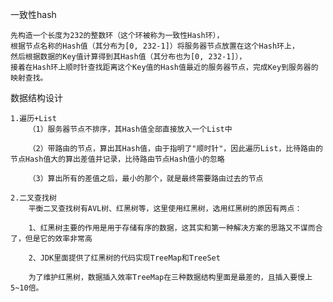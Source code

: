 一致性hash

    先构造一个长度为232的整数环（这个环被称为一致性Hash环），
    根据节点名称的Hash值（其分布为[0, 232-1]）将服务器节点放置在这个Hash环上，
    然后根据数据的Key值计算得到其Hash值（其分布也为[0, 232-1]），
    接着在Hash环上顺时针查找距离这个Key值的Hash值最近的服务器节点，完成Key到服务器的映射查找。

数据结构设计  

    1.遍历+List
        （1）服务器节点不排序，其Hash值全部直接放入一个List中
        
        （2）带路由的节点，算出其Hash值，由于指明了"顺时针"，因此遍历List，比待路由的节点Hash值大的算出差值并记录，比待路由节点Hash值小的忽略
        
        （3）算出所有的差值之后，最小的那个，就是最终需要路由过去的节点

    2.二叉查找树
        平衡二叉查找树有AVL树、红黑树等，这里使用红黑树，选用红黑树的原因有两点：
        
        1、红黑树主要的作用是用于存储有序的数据，这其实和第一种解决方案的思路又不谋而合了，但是它的效率非常高
        
        2、JDK里面提供了红黑树的代码实现TreeMap和TreeSet
        
        为了维护红黑树，数据插入效率TreeMap在三种数据结构里面是最差的，且插入要慢上5~10倍。